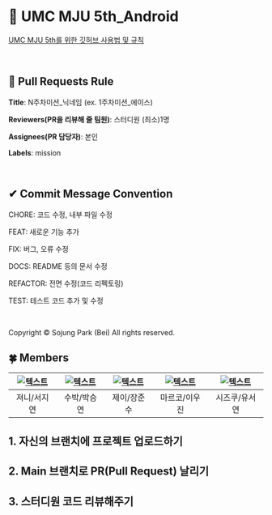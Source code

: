 # 💚 UMC MJU 5th_Android
[UMC MJU 5th를 위한 깃허브 사용법 및 규칙](https://makeus-challenge.notion.site/UMC-MJU-GITHUB-RULE-49d597d8c58c4089a4c51a519b7d5350?pvs=4)

<br>

## 🌱 Pull Requests Rule 
**Title**: N주차미션_닉네임 (ex. 1주차미션_에이스)

**Reviewers(PR을 리뷰해 줄 팀원)**: 스터디원 (최소)1명

**Assignees(PR 담당자)**: 본인

**Labels**: mission

<br>

## ✔ Commit Message Convention
CHORE: 코드 수정, 내부 파일 수정

FEAT: 새로운 기능 추가

FIX: 버그, 오류 수정

DOCS: README 등의 문서 수정

REFACTOR: 전면 수정(코드 리펙토링)

TEST: 테스트 코드 추가 및 수정

<br>


Copyright © Sojung Park (Bei) All rights reserved.

## 🍀 Members
| [![텍스트](https://avatars.githubusercontent.com/u/113087916?v=4)](https://github.com/SuhJiyeon) | [![텍스트](https://avatars.githubusercontent.com/u/70251709?v=4)](https://github.com/40food) | [![텍스트](https://avatars.githubusercontent.com/u/126257712?v=4)](https://github.com/wkdal1433) | [![텍스트](https://avatars.githubusercontent.com/u/39264396?v=4)](https://github.com/riadan710) | [![텍스트](https://avatars.githubusercontent.com/u/101778526?v=4)](https://github.com/yuseoyeon) | 
|:---:|:---:|:---:|:---:|:---:|
| 져니/서지연 | 수박/박승연 | 제이/장준수 | 마르코/이우진 | 시즈쿠/유서연 |



## 1. 자신의 브랜치에 프로젝트 업로드하기

## 2. Main 브랜치로 PR(Pull Request) 날리기

## 3. 스터디원 코드 리뷰해주기


